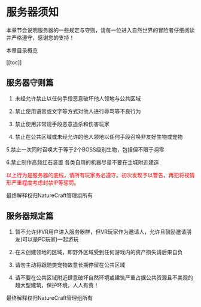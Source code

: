 
# 服务器须知

本章节会说明服务器的一些规定与守则，请每一位进入自然世界的冒险者仔细阅读并严格遵守，感谢您的支持！

本章目录概览

[[toc]]

## 服务器守则篇

1. 未经允许禁止以任何手段恶意破坏他人领地与公共区域

2. 禁止使用语音或文字等方式对他人进行辱骂等不良行为

3. 禁止使用非常规手段恶意追杀和伤害玩家

4. 禁止在公共区域或未经允许的他人领地以任何手段召唤非友好生物或宠物

5.禁止一次同时召唤大于等于2个BOSS级别生物，包括但不限于凋零

6.禁止制作高频红石装置 各类自用的机器尽量不要在主城附近建造

<font color='red'>以上行为是服务器的底线，请所有玩家务必遵守。初次发现予以警告，再犯将视情形严重程度考虑封禁IP等惩罚。</font>

最终解释权归NatureCraft管理组所有

## 服务器规定篇

1. 暂不允许非VR用户进入服务器群，但VR玩家作为邀请人，允许且鼓励邀请朋友(可以是PC玩家)一起游玩

2. 在未创建领地的区域，即野外区域受到任何游戏内的资产损失请后果自负

3. 请勿主动将跟随类宠物故意长期停留在公共区域

4. 请不要在公共区域附近肆意破坏自然环境或建筑严重占据公共资源且不美观的超大型建筑，保护环境，人人有责！

最终解释权归NatureCraft管理组所有
